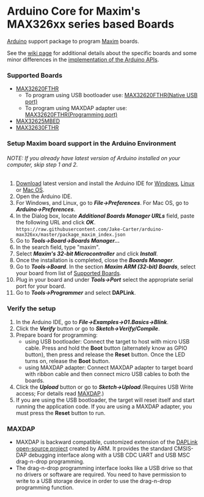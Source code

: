 # Arduino Core for Maxim's MAX326xx series based Boards

[Arduino](https://www.arduino.cc/) support package to program [Maxim](https://www.maximintegrated.com/) boards.

See the [wiki page](../../wiki) for additional details about the specific boards and
some minor differences in the [implementation of the Arduino APIs](../../wiki/API).

### Supported Boards
- [MAX32620FTHR](https://www.maximintegrated.com/en/products/microcontrollers/MAX32620FTHR.html)
	- To program using USB bootloader use:  [MAX32620FTHR(Native USB port)](../../wiki/MAX32620FTHR#native-usb-bootloader)
	- To program using MAXDAP adapter use:  [MAX32620FTHR(Programming port)](../../wiki/MAX32620FTHR#maxdap-programming-adapter)
- [MAX32625MBED](https://www.maximintegrated.com/en/products/microcontrollers/MAX32625MBED.html)
- [MAX32630FTHR](https://www.maximintegrated.com/en/products/microcontrollers/MAX32630FTHR.html)

### Setup Maxim board support in the Arduino Environment
###### NOTE: If you already have latest version of Arduino installed on your computer, skip step 1 and 2.
1. [Download](https://www.arduino.cc/en/Main/Software) latest version and install the Arduino IDE for [Windows](https://www.arduino.cc/en/Guide/Windows), [Linux](https://www.arduino.cc/en/Guide/Linux) or [Mac OS](https://www.arduino.cc/en/Guide/MacOSX).
2. Open the Arduino IDE.
3. For Windows, and Linux, go to **_File->Preferences_**. For Mac OS, go to **_Arduino->Preferences_**.
4. In the Dialog box, locate **_Additional Boards Manager URLs_** field, paste the following URL and click **_OK_**.<br/>`https://raw.githubusercontent.com/Jake-Carter/arduino-max326xx/master/package_maxim_index.json`
5. Go to **_Tools->Board->Boards Manager..._**
6. In the search field, type "maxim".
7. Select **_Maxim's 32-bit Microcontroller_** and click **_Install_**.
8. Once the installation is completed, close the **_Boards Manager_**.
9. Go to **_Tools->Board_**. In the section **_Maxim ARM (32-bit) Boards_**, select your board from list of [Supported Boards](README.md#supported-boards).
10. Plug in your board and under **_Tools->Port_** select the appropriate serial port for your board.
11. Go to **_Tools->Programmer_** and select **DAPLink**.

### Verify the setup
1. In the Arduino IDE, go to **_File->Examples->01.Basics->Blink_**.
2. Click the **_Verify_** button or go to **_Sketch->Verify/Compile_**.
3. Prepare board for programming:
    - using USB bootloader: Connect the target to host with micro USB cable. Press and hold the **Boot** button (alternately know as GPIO button), then press and release the **Reset** button. Once the LED turns on, release the **Boot** button.
    - using MAXDAP adapter: Connect MAXDAP adapter to target board with ribbon cable and then connect micro USB cables to both the boards.
4. Click the **_Upload_** button or go to **_Sketch->Upload_**.(Requires USB Write access; For details read [MAXDAP](README.md#maxdap).)
5. If you are using the USB bootloader, the target will reset itself and start running the application code.  If you are using a MAXDAP adapter, you must press the **Reset** button to run.

### MAXDAP
- MAXDAP is backward compatible, customized extension of the [DAPLink open-source project](https://github.com/ARMmbed/DAPLink/blob/master/README.md#daplink) created by ARM.  It provides the standard CMSIS-DAP debugging interface along with a USB CDC UART and USB MSC drag-n-drop programming.  
- The drag-n-drop programming interface looks like a USB drive so that no drivers or software are required. You need to have permission to write to a USB storage device in order to use the drag-n-drop programming function.
